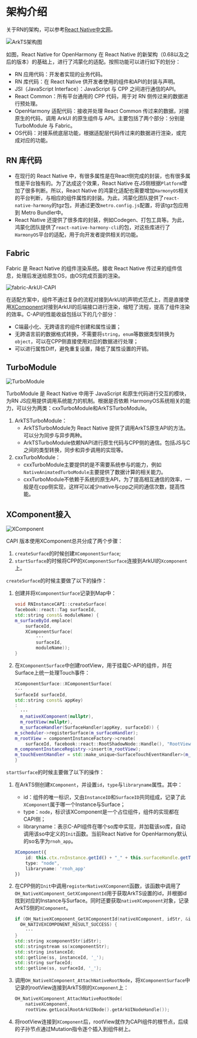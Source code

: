 # 架构介绍

关于RN的架构，可以参考[React Native中文网](https://reactnative.cn/architecture/overview)。

![ArkTS架构图](./figures/ArkTS架构图.png)

如图，React Native for OpenHarmony 在 React Native 的新架构（0.68以及之后的版本）的基础上，进行了鸿蒙化的适配。按照功能可以进行如下的划分：

- RN 应用代码：开发者实现的业务代码。
- RN 库代码：在 React Native 供开发者使用的组件和API的封装与声明。
- JSI（JavaScript Interface）：JavaScript 与 CPP 之间进行通信的API。
- React Common：所有平台通用的 CPP 代码，用于对 RN 侧传过来的数据进行预处理。
- OpenHarmony 适配代码：接收并处理 React Common 传过来的数据，对接原生的代码，调用 ArkUI 的原生组件与 API。主要包括了两个部分：分别是 TurboModule 与 Fabric。
- OS代码：对接系统底层功能，根据适配层代码传过来的数据进行渲染，或完成对应的功能。

## RN 库代码

- 在现行的 React Native 中，有很多属性是在React侧完成的封装，也有很多属性是平台独有的。为了达成这个效果，React Native 在JS侧根据`Platform`增加了很多判断。所以，React Native 的鸿蒙化适配也需要增加`HarmonyOS`相关的平台判断，与相应的组件属性的封装。为此，鸿蒙化团队提供了`react-native-harmony`的tgz包，并通过更改`metro.config.js`配置，将该tgz包应用到 Metro Bundler中。
- React Native 还提供了很多库的封装，例如Codegen、打包工具等。为此，鸿蒙化团队提供了`react-native-harmony-cli`的包，对这些库进行了`HarmonyOS`平台的适配，用于向开发者提供相关的功能。

## Fabric

Fabric 是 React Native 的组件渲染系统。接收 React Native 传过来的组件信息，处理后发送给原生OS，由OS完成页面的渲染。

![fabric-ArkUI-CAPI](./figures/fabric-ArkUI-CAPI.png)

在适配方案中，组件不通过复杂的流程对接到ArkUI的声明式范式上，而是直接使用[XComponent](#c-api版本xcomponent接入)对接到ArkUI的后端接口进行渲染，缩短了流程，提高了组件渲染的效率。C-API的性能收益包括以下的几个部分：

- C端最小化、无跨语言的组件创建和属性设置；
- 无跨语言前的数据格式转换，不需要将`string`，`enum`等数据类型转换为`object`，可以在CPP侧直接使用对应的数据进行处理；
- 可以进行属性Diff，避免重复设置，降低了属性设置的开销。

## TurboModule

![TurboModule](./figures/TurboModule.png)

TurboModule 是 React Native 中用于 JavaScript 和原生代码进行交互的模块，为RN JS应用提供调用系统能力的机制。根据是否依赖 HarmonyOS系统相关的能力，可以分为两类：cxxTurboModule和ArkTSTurboModule。

1. ArkTSTurboModule：
    - ArkTSTurboModule为 React Native 提供了调用ArkTS原生API的方法。可以分为同步与异步两种。
    - ArkTSTurboModule依赖NAPI进行原生代码与CPP侧的通信。包括JS与C之间的类型转换，同步和异步调用的实现等。
2. cxxTurboModule：
    - cxxTurboModule主要提供的是不需要系统参与的能力，例如`NativeAnimatedTurboModule`主要提供了数据计算的相关能力。
    - cxxTurboModule不依赖于系统的原生API，为了提高相互通信的效率，一般是在cpp侧实现，这样可以减少native与cpp之间的通信次数，提高性能。

## XComponent接入

![XComponent](./figures/XComponent.png)

CAPI 版本使用XComponent总共分成了两个步骤：

1. `createSurface`的时候创建`XComponentSurface`;
2. `startSurface`的时候将CPP的`XComponentSurface`连接到ArkUI的`Xcomponent`上。

`createSurface`的时候主要做了以下的操作：

1. 创建并将`XComponentSurface`记录到Map中：

    ```CPP
    void RNInstanceCAPI::createSurface(
    facebook::react::Tag surfaceId,
    std::string const& moduleName) {
    m_surfaceById.emplace(
        surfaceId,
        XComponentSurface(
            ···
            surfaceId,
            moduleName));
    }
    ```

2. 在`XComponentSurface`中创建rootView，用于挂载C-API的组件，并在Surface上统一处理Touch事件：

    ```CPP
    XComponentSurface::XComponentSurface(
    ···
    SurfaceId surfaceId,
    std::string const& appKey)
    : 
      ···
      m_nativeXComponent(nullptr),
      m_rootView(nullptr),
      m_surfaceHandler(SurfaceHandler(appKey, surfaceId)) {
    m_scheduler->registerSurface(m_surfaceHandler);
    m_rootView = componentInstanceFactory->create(
        surfaceId, facebook::react::RootShadowNode::Handle(), "RootView");
    m_componentInstanceRegistry->insert(m_rootView);
    m_touchEventHandler = std::make_unique<SurfaceTouchEventHandler>(m_rootView);
    }
    ```

`startSurface`的时候主要做了以下的操作：

1. 在ArkTS侧创建`XComponent`，并设置`id`，`type`与`libraryname`属性。其中：
    - id：组件的唯一标识，又由`InstanceID`和`SurfaceID`共同组成，记录了此`XComponent`属于哪一个Instance与Surface；
    - type：`node`，标识该XComponent是一个占位组件，组件的实现都在CAPI侧；
    - libraryname：表示C-API组件在哪个so库中实现，并加载该so库，自动调用该so中定义的`Init`函数。当前React Native for OpenHarmony默认的so名字为`rnoh_app`。

    ```TypeScript
    XComponent({
        id: this.ctx.rnInstance.getId() + "_" + this.surfaceHandle.getTag(),
        type: "node",
        libraryname: 'rnoh_app'
    })
    ```

2. 在CPP侧的`Init`中调用`registerNativeXComponent`函数，该函数中调用了`OH_NativeXComponent_GetXComponentId`用于获取ArkTS设置的id，并根据id找到对应的Instance与Surface。同时还要获取`nativeXComponent`对象，记录ArkTS侧的`XComponent`。

    ```CPP
    if (OH_NativeXComponent_GetXComponentId(nativeXComponent, idStr, &idSize) !=
      OH_NATIVEXCOMPONENT_RESULT_SUCCESS) {
        ···
    }
    std::string xcomponentStr(idStr);
    std::stringstream ss(xcomponentStr);
    std::string instanceId;
    std::getline(ss, instanceId, '_');
    std::string surfaceId;
    std::getline(ss, surfaceId, '_');
    ```

3. 调用`OH_NativeXComponent_AttachNativeRootNode`，将`XComponentSurface`中记录的rootView连接到ArkTS侧的`XComponent`上：

    ```CPP
    OH_NativeXComponent_AttachNativeRootNode(
        nativeXComponent,
        rootView.getLocalRootArkUINode().getArkUINodeHandle());
    ```
4. 将rootView连接到`XComponent`后，rootView就作为CAPI组件的根节点，后续的子孙节点通过Mutation指令逐个插入到组件树上。